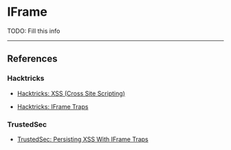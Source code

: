 # IFrame

TODO: Fill this info

---
## References

### Hacktricks

- [Hacktricks: XSS (Cross Site Scripting)](https://book.hacktricks.xyz/pentesting-web/xss-cross-site-scripting)

- [Hacktricks: IFrame Traps](https://book.hacktricks.xyz/pentesting-web/iframe-traps)

### TrustedSec

- [TrustedSec: Persisting XSS With IFrame Traps](https://trustedsec.com/blog/persisting-xss-with-iframe-traps)
